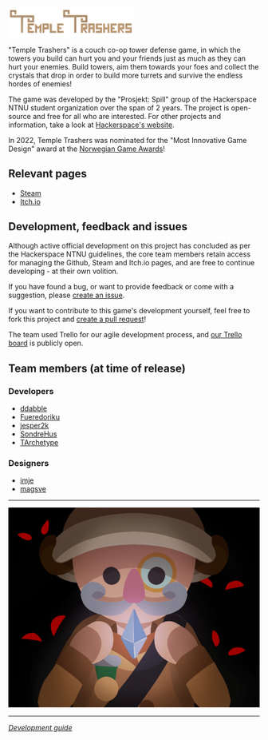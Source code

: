 <img src="Assets/Textures/Menu/Title.png" width="50%" alt="Temple Trashers logo"/>

<br/>

"Temple Trashers" is a couch co-op tower defense game, in which the towers you build can hurt you and your friends just as much
as they can hurt your enemies.
Build towers, aim them towards your foes and collect the crystals that drop in order to build more turrets and survive the
endless hordes of enemies!

The game was developed by the "Prosjekt: Spill" group of the Hackerspace NTNU student organization over the span of 2 years.
The project is open-source and free for all who are interested.
For other projects and information, take a look at [Hackerspace's website](https://www.hackerspace-ntnu.no/).

In 2022, Temple Trashers was nominated for the "Most Innovative Game Design" award at the [Norwegian Game Awards](https://www.gameawards.no/)!


## Relevant pages
* [Steam](https://store.steampowered.com/app/1984140)
* [Itch.io](https://hackerspace.itch.io/temple-trashers)


## Development, feedback and issues
Although active official development on this project has concluded as per the Hackerspace NTNU guidelines,
the core team members retain access for managing the Github, Steam and Itch.io pages, and are free to continue developing - at their own volition.

If you have found a bug, or want to provide feedback or come with a suggestion,
please [create an issue](https://github.com/hackerspace-ntnu/Temple-Trashers/issues/new/choose).

If you want to contribute to this game's development yourself,
feel free to fork this project and [create a pull request](https://github.com/hackerspace-ntnu/Temple-Trashers/compare)!

The team used Trello for our agile development process, and [our Trello board](https://trello.com/b/Ht2dAEOh/prosjekt-spill-utvikling) is publicly open.


## Team members (at time of release)

### Developers
* [ddabble](https://github.com/ddabble)
* [Fueredoriku](https://github.com/Fueredoriku)
* [jesper2k](https://github.com/jesper2k)
* [SondreHus](https://github.com/SondreHus)
* [TArchetype](https://github.com/TArchetype)

### Designers
* [imje](https://github.com/imje)
* [magsve](https://github.com/magsve)

---

<p align="center">
    <img src="Assets/Textures/Menu/poster.png" alt="Main menu screen"/>
</p>

---

*[Development guide](Assets/README.md)*
